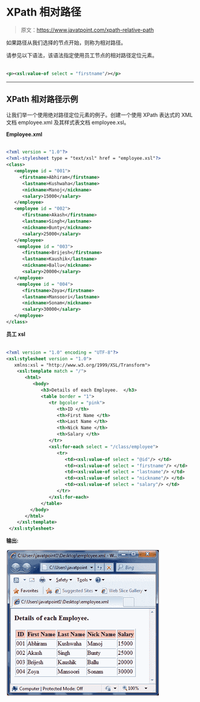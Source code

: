 # XPath 相对路径

> 原文：<https://www.javatpoint.com/xpath-relative-path>

如果路径从我们选择的节点开始，则称为相对路径。

请参见以下语法，该语法指定使用员工节点的相对路径定位元素。

```xml

<p><xsl:value-of select = "firstname"/></p>

```

* * *

## XPath 相对路径示例

让我们举一个使用绝对路径定位元素的例子。创建一个使用 XPath 表达式的 XML 文档 employee.xml 及其样式表文档 employee.xsl。

**Employee.xml**

```xml

<?xml version = "1.0"?>
<?xml-stylesheet type = "text/xsl" href = "employee.xsl"?>
<class>
   <employee id = "001">
     <firstname>Abhiram</firstname>
      <lastname>Kushwaha</lastname>
      <nickname>Manoj</nickname>
      <salary>15000</salary>
   </employee>
   <employee id = "002">
      <firstname>Akash</firstname>
      <lastname>Singh</lastname>
      <nickname>Bunty</nickname>
      <salary>25000</salary>
   </employee>
    <employee id = "003">
      <firstname>Brijesh</firstname>
      <lastname>Kaushik</lastname>
      <nickname>Ballu</nickname>
      <salary>20000</salary>
   </employee>
    <employee id = "004">
      <firstname>Zoya</firstname>
      <lastname>Mansoori</lastname>
      <nickname>Sonam</nickname>
      <salary>30000</salary>
   </employee>
</class>

```

**员工 xsl**

```xml

<?xml version = "1.0" encoding = "UTF-8"?>
<xsl:stylesheet version = "1.0">
   xmlns:xsl = "http://www.w3.org/1999/XSL/Transform">	
    <xsl:template match = "/">
       <html>
          <body>
             <h3>Details of each Employee.  </h3>
             <table border = "1">
                <tr bgcolor = "pink">
                   <th>ID </th>
                   <th>First Name </th>
                   <th>Last Name </th>
                   <th>Nick Name </th>
                   <th>Salary </th>		 
                </tr>						
                <xsl:for-each select = "/class/employee">
                   <tr>
                      <td><xsl:value-of select = "@id"/> </td>
                      <td><xsl:value-of select = "firstname"/> </td>
                      <td><xsl:value-of select = "lastname"/> </td>
                      <td><xsl:value-of select = "nickname"/> </td>
                      <td><xsl:value-of select = "salary"/> </td>		 
                   </tr>
                </xsl:for-each>
             </table> 
         </body>
       </html>
    </xsl:template>
 </xsl:stylesheet>

```

**输出:**

![Xpath Relative path 1](img/ed5a00321a78d4adcb3b0f1ce7482fc2.png)